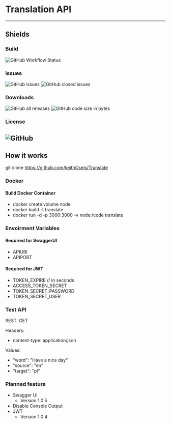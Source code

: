 # Translation API
---
## Shields

### Build
![GitHub Workflow Status](https://img.shields.io/github/workflow/status/keithoseis/translate/Docker%20Image%20CI?style=for-the-badge)
### Issues
![GitHub issues](https://img.shields.io/github/issues-raw/keithoseis/translate?style=for-the-badge)
![GitHub closed issues](https://img.shields.io/github/issues-closed-raw/keithoseis/translate?style=for-the-badge)
### Downloads

![GitHub all releases](https://img.shields.io/github/downloads/keithoseis/translate/total?style=for-the-badge)
![GitHub code size in bytes](https://img.shields.io/github/languages/code-size/keithoseis/translate?style=for-the-badge)
### License

![GitHub](https://img.shields.io/github/license/keithoseis/translate?style=for-the-badge)
---
## How it works
git clone https://github.com/keithOseis/Translate
### Docker 
#### Build Docker Container
- docker create volume node
- docker build -t translate .
- docker run -d -p 3000:3000 -v node:/code translate

### Envoirment Variables
#### Required for SwaggerUI
- APIURI 
- APIPORT
#### Required for JWT
- TOKEN_EXPIRE // in seconds
- ACCESS_TOKEN_SECRET
- TOKEN_SECRET_PASSWORD
- TOKEN_SECRET_USER

### Test API
  REST: GET

  Headers:
   - content-type: application/json  

  Values:
   - "word": "Have a nice day"
   - "source": "en"
   - "target": "pl"



### Planned feature
 - Swagger UI
   - Version 1.0.5
 - Disable Console Output
 - JWT
   - Version 1.0.4


